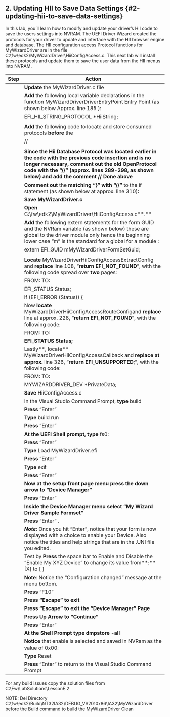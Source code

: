 ## 2\. Updating HII to Save Data Settings {#2-updating-hii-to-save-data-settings}

In this lab, you’ll learn how to modify and update your driver’s HII code to save the users settings into NVRAM. The UEFI Driver Wizard created the protocols for your driver to update and interface with the HII browser engine and database. The HII configuration access Protocol functions for MyWizardDriver are in the file C:\fw\edk2\MyWizardDriver\HiiConfigAccess.c. This next lab will install these protocols and update them to save the user data from the HII menus into NVRAM.

| Step | Action |
| --- | --- |
|  | **Update** the MyWizardDriver.c file |
|  | **Add** the following local variable declarations in the function MyWizardDriverDriverEntryPoint Entry Point (as shown below Approx. line 185 ): |
|  | EFI_HII_STRING_PROTOCOL *HiiString; |
|  |  |
|  | **Add** the following code to locate and store consumed protocols **before** the |
|  | // |
|  |  |
|  | ****Since the Hii Database Protocol was located earlier in the code with the previous code insertion and is no longer necessary,** comment out **the old OpenProtocol code with the “//” (approx. lines 289-298, as shown below) and** add the comment **// Done above**** |
|  | **Comment out** the **matching “}” with “//”** to the if statement (as shown below at approx. line 310): |
|  | **Save **MyWizardDriver.c**** |
|  | **Open** C:\fw\edk2\MyWizardDriver\HiiConfigAccess.c**.** |
|  | **Add** the following extern statements for the form GUID and the NVRam variable (as shown below) these are global to the driver module only hence the beginning lower case “m” is the standard for a global for a module : |
|  | extern EFI_GUID mMyWizardDriverFormSetGuid; |
|  |  |
|  | **Locate** MyWizardDriverHiiConfigAccessExtractConfig and **replace** line 108, “**return EFI_NOT_FOUND**”, with the following code spread over **two** pages: |
|  | FROM: TO: |
|  | EFI_STATUS Status; |
|  | if (EFI_ERROR (Status)) { |
|  | Now **locate** MyWizardDriverHiiConfigAccessRouteConfigand **replace** line at approx. 228, “**return EFI_NOT_FOUND**”, with the following code: |
|  | FROM: TO: |
|  | **EFI_STATUS Status;** |
|  | Lastly**, locate** MyWizardDriverHiiConfigAccessCallback and **replace **at approx.**** line 326, “**return EFI_UNSUPPORTED**;”, with the following code: |
|  | FROM: TO: |
|  | MYWIZARDDRIVER_DEV *PrivateData; |
|  | **Save** HiiConfigAccess.c |
|  | In the Visual Studio Command Prompt, **type** build |
|  | **Press** “Enter” |
|  | **Type** build run |
|  | **Press** “Enter” |
|  | **At the UEFI Shell prompt, type** fs0: |
|  | **Press** “Enter” |
|  | **Type** Load MyWizardDriver.efi |
|  | **Press** “Enter” |
|  | **Type** exit |
|  | **Press** “Enter” |
|  | **Now at the setup front page menu press the down arrow to “Device Manager”** |
|  | **Press** “Enter” |
|  | ****Inside the Device Manager menu** select **“My Wizard Driver Sample Formset”**** |
|  | **Press** “Enter” . |
|  | **_Note_**: Once you hit “Enter”, notice that your form is now displayed with a choice to enable your Device. Also notice the titles and help strings that are in the .UNI file you edited. |
|  | Test by **Press** the space bar to Enable and Disable the “Enable My XYZ Device” to change its value from**:** [X] to [ ] |
|  | **Note**: Notice the “Configuration changed” message at the menu bottom. |
|  | **Press** “F10” |
|  | **Press **“Escape” to exit**** |
|  | **Press **“Escape” to exit** **the “Device Manager” Page**** |
|  | **Press **Up Arrow to “Continue”**** |
|  | **Press** “Enter” |
|  | ****At the Shell Prompt** type **dmpstore -all**** |
|  | **Notice** that enable is selected and saved in NVRam as the value of 0x00: |
|  | **Type** Reset |
|  | **Press** “Enter” to return to the Visual Studio Command Prompt |

For any build issues copy the solution files from C:\Fw\LabSolutions\LessonE.2

NOTE: Del Directory C:\fw\edk2\Build\NT32IA32\DEBUG_VS2010x86\IA32\MyWizardDriver before the Build command to build the MyWizardDriver Clean